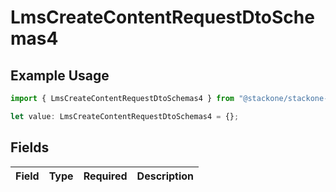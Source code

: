 # LmsCreateContentRequestDtoSchemas4

## Example Usage

```typescript
import { LmsCreateContentRequestDtoSchemas4 } from "@stackone/stackone-client-ts/sdk/models/shared";

let value: LmsCreateContentRequestDtoSchemas4 = {};
```

## Fields

| Field       | Type        | Required    | Description |
| ----------- | ----------- | ----------- | ----------- |